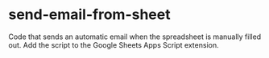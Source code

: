 # send-email-from-sheet
Code that sends an automatic email when the spreadsheet is manually filled out. 
Add the script to the Google Sheets Apps Script extension.
